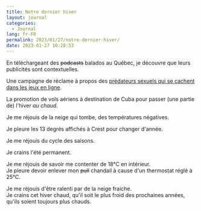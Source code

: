 ```yaml
---
title: Notre dernier hiver
layout: journal
categories:
  - Journal
lang: fr-FR
permalink: 2023/01/27/notre-dernier-hiver/
date: 2023-01-27 10:28:53
---
```


En téléchargeant des ~~podcasts~~ balados au Québec, je découvre que leurs publicités sont contextuelles.

Une campagne de réclame à propos des [prédateurs sexuels qui se cachent dans les jeux en ligne](https://www.ibcr.org/fr/projets/les-jeunes-prennent-la-parole-mieux-prevenir-et-agir-contre-lexploitation-sexuelle-au-quebec/).

La promotion de vols aériens à destination de Cuba pour passer (une partie de) l'hiver _au chaud_.

Je me réjouis de la neige qui tombe, des températures négatives.

Je pleure les 13 degrés affichés à Crest pour changer d'année.

Je me réjouis du cycle des saisons.

Je crains l'été permanent.

Je me réjouis de savoir me contenter de 18°C en intérieur.\
Je pleure devoir enlever mon ~~pull~~ chandail à cause d'un thermostat réglé à 25°C.

Je me réjouis d'être ralenti par de la neige fraiche.\
Je crains cet hiver chaud, qu'il soit le plus froid des prochaines années, qu'ils soient toujours plus chauds.
